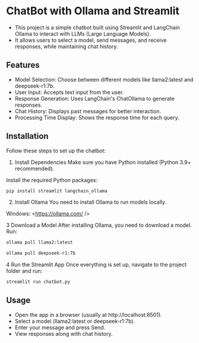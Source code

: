 # ChatBot with Ollama and Streamlit
- This project is a simple chatbot built using Streamlit and LangChain Ollama to interact with LLMs (Large Language Models).
- It allows users to select a model, send messages, and receive responses, while maintaining chat history.

## Features
- Model Selection: Choose between different models like llama2:latest and deepseek-r1:7b.
- User Input: Accepts text input from the user.
- Response Generation: Uses LangChain's ChatOllama to generate responses.
- Chat History: Displays past messages for better interaction.
- Processing Time Display: Shows the response time for each query.

## Installation
Follow these steps to set up the chatbot:

1. Install Dependencies
Make sure you have Python installed (Python 3.9+ recommended).

Install the required Python packages:
```bash
pip install streamlit langchain_ollama
```
2. Install Ollama
You need to install Ollama to run models locally.

Windows: <https://ollama.com/ />

3 Download a Model
After installing Ollama, you need to download a model. Run:

```bash
ollama pull llama2:latest
```
```bash
ollama pull deepseek-r1:7b
```

4 Run the Streamlit App
Once everything is set up, navigate to the project folder and run:
```bash
streamlit run chatbot.py
```

## Usage
- Open the app in a browser (usually at http://localhost:8501).
- Select a model (llama2:latest or deepseek-r1:7b).
- Enter your message and press Send.
- View responses along with chat history.
